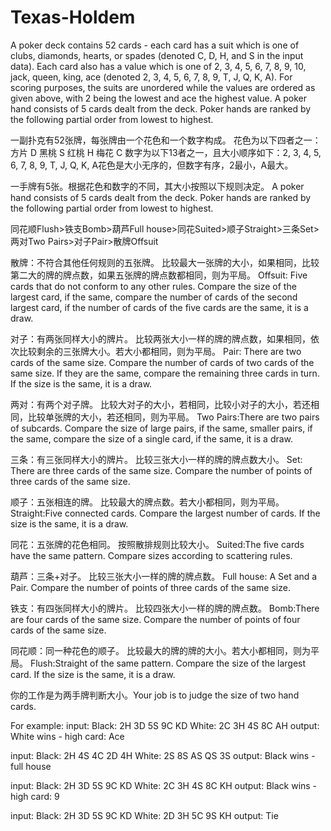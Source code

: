 # Texas-Holdem
A poker deck contains 52 cards - each card has a suit which is one of clubs, diamonds, hearts, or spades (denoted C, D, H, and S in the input data). Each card also has a value which is one of 2, 3, 4, 5, 6, 7, 8, 9, 10, jack, queen, king, ace (denoted 2, 3, 4, 5, 6, 7, 8, 9, T, J, Q, K, A). For scoring purposes, the suits are unordered while the values are ordered as given above, with 2 being the lowest and ace the highest value. A poker hand consists of 5 cards dealt from the deck. Poker hands are ranked by the following partial order from lowest to highest.

一副扑克有52张牌，每张牌由一个花色和一个数字构成。
花色为以下四者之一：方片 D  黑桃 S  红桃 H  梅花 C
数字为以下13者之一，且大小顺序如下：2, 3, 4, 5, 6, 7, 8, 9, T, J, Q, K, A花色是大小无序的，但数字有序，2最小，A最大。

一手牌有5张。根据花色和数字的不同，其大小按照以下规则决定。
A poker hand consists of 5 cards dealt from the deck. Poker hands are ranked by the following partial order from lowest to highest.

同花顺Flush>铁支Bomb>葫芦Full house>同花Suited>顺子Straight>三条Set>两对Two Pairs>对子Pair>散牌Offsuit

散牌：不符合其他任何规则的五张牌。 比较最大一张牌的大小，如果相同，比较第二大的牌的牌点数，如果五张牌的牌点数都相同，则为平局。
Offsuit: Five cards that do not conform to any other rules. Compare the size of the largest card, if the same, compare the number of cards of the second largest card, if the number of cards of the five cards are the same, it is a draw.

对子：有两张同样大小的牌片。 比较两张大小一样的牌的牌点数，如果相同，依次比较剩余的三张牌大小。若大小都相同，则为平局。
Pair: There are two cards of the same size. Compare the number of cards of two cards of the same size. If they are the same, compare the remaining three cards in turn. If the size is the same, it is a draw.

两对：有两个对子牌。 比较大对子的大小，若相同，比较小对子的大小，若还相同，比较单张牌的大小，若还相同，则为平局。
Two Pairs:There are two pairs of subcards. Compare the size of large pairs, if the same, smaller pairs, if the same, compare the size of a single card, if the same, it is a draw.

三条：有三张同样大小的牌片。 比较三张大小一样的牌的牌点数大小。
Set: There are three cards of the same size. Compare the number of points of three cards of the same size.

顺子：五张相连的牌。 比较最大的牌点数。若大小都相同，则为平局。
Straight:Five connected cards. Compare the largest number of cards. If the size is the same, it is a draw.

同花：五张牌的花色相同。 按照散排规则比较大小。
Suited:The five cards have the same pattern. Compare sizes according to scattering rules.

葫芦：三条+对子。 比较三张大小一样的牌的牌点数。
Full house: A Set and a Pair. Compare the number of points of three cards of the same size.

铁支：有四张同样大小的牌片。 比较四张大小一样的牌的牌点数。
Bomb:There are four cards of the same size. Compare the number of points of four cards of the same size.

同花顺：同一种花色的顺子。 比较最大的牌的牌的大小。若大小都相同，则为平局。
Flush:Straight of the same pattern. Compare the size of the largest card. If the size is the same, it is a draw.

你的工作是为两手牌判断大小。Your job is to judge the size of two hand cards.

For example:
input: Black: 2H 3D 5S 9C KD White: 2C 3H 4S 8C AH
output: White wins - high card: Ace

input: Black: 2H 4S 4C 2D 4H White: 2S 8S AS QS 3S
output: Black wins - full house

input: Black: 2H 3D 5S 9C KD White: 2C 3H 4S 8C KH
output: Black wins - high card: 9

input: Black: 2H 3D 5S 9C KD White: 2D 3H 5C 9S KH
output: Tie
